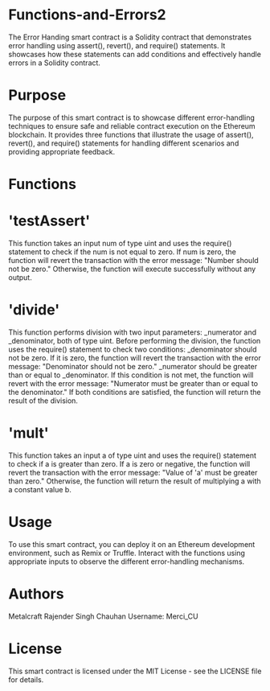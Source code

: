 # Functions-and-Errors2
The Error Handing smart contract is a Solidity contract that demonstrates error handling using assert(), revert(), and require() statements. It showcases how these statements can add conditions and effectively handle errors in a Solidity contract.
# Purpose
The purpose of this smart contract is to showcase different error-handling techniques to ensure safe and reliable contract execution on the Ethereum blockchain. It provides three functions that illustrate the usage of assert(), revert(), and require() statements for handling different scenarios and providing appropriate feedback.
# Functions
# 'testAssert'
This function takes an input num of type uint and uses the require() statement to check if the num is not equal to zero. If num is zero, the function will revert the transaction with the error message: "Number should not be zero." Otherwise, the function will execute successfully without any output.
# 'divide'
This function performs division with two input parameters: _numerator and _denominator, both of type uint. Before performing the division, the function uses the require() statement to check two conditions: _denominator should not be zero. If it is zero, the function will revert the transaction with the error message: "Denominator should not be zero." _numerator should be greater than or equal to _denominator. If this condition is not met, the function will revert with the error message: "Numerator must be greater than or equal to the denominator."
If both conditions are satisfied, the function will return the result of the division.
# 'mult'
This function takes an input a of type uint and uses the require() statement to check if a is greater than zero. If a is zero or negative, the function will revert the transaction with the error message: "Value of 'a' must be greater than zero." Otherwise, the function will return the result of multiplying a with a constant value b.

# Usage
To use this smart contract, you can deploy it on an Ethereum development environment, such as Remix or Truffle. Interact with the functions using appropriate inputs to observe the different error-handling mechanisms.

# Authors
Metalcraft Rajender Singh Chauhan
Username: Merci_CU
# License
This smart contract is licensed under the MIT License - see the LICENSE file for details.
